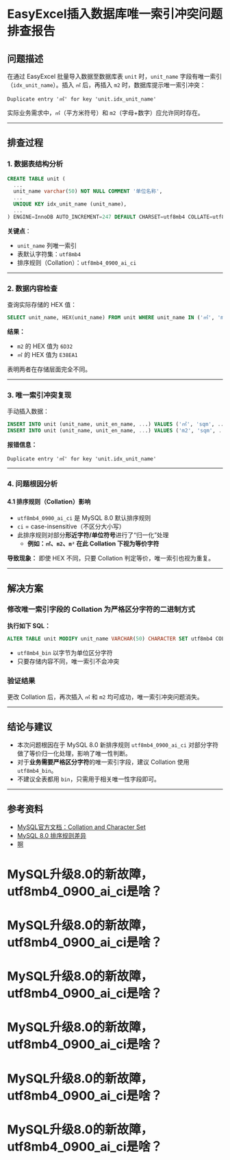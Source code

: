 # EasyExcel插入数据库唯一索引冲突问题排查报告

## 问题描述

在通过 EasyExcel 批量导入数据至数据库表 `unit` 时，`unit_name` 字段有唯一索引（`idx_unit_name`）。插入 `㎡` 后，再插入 `m2` 时，数据库提示唯一索引冲突：

```
Duplicate entry '㎡' for key 'unit.idx_unit_name'
```

实际业务需求中，`㎡`（平方米符号）和 `m2`（字母+数字）应允许同时存在。

---

## 排查过程

### 1. 数据表结构分析

```sql
CREATE TABLE unit (
  ...
  unit_name varchar(50) NOT NULL COMMENT '单位名称',
  ...
  UNIQUE KEY idx_unit_name (unit_name),
  ...
) ENGINE=InnoDB AUTO_INCREMENT=247 DEFAULT CHARSET=utf8mb4 COLLATE=utf8mb4_0900_ai_ci COMMENT='计量单位表'
```

**关键点**：

- `unit_name` 列唯一索引
- 表默认字符集：`utf8mb4`
- 排序规则（Collation）：`utf8mb4_0900_ai_ci`

---

### 2. 数据内容检查

查询实际存储的 HEX 值：

```sql
SELECT unit_name, HEX(unit_name) FROM unit WHERE unit_name IN ('㎡', 'm2');
```

**结果：**

- `m2` 的 HEX 值为 `6D32`
- `㎡` 的 HEX 值为 `E38EA1`

表明两者在存储层面完全不同。

---

### 3. 唯一索引冲突复现

手动插入数据：

```sql
INSERT INTO unit (unit_name, unit_en_name, ...) VALUES ('㎡', 'sqm', ...); -- 成功
INSERT INTO unit (unit_name, unit_en_name, ...) VALUES ('m2', 'sqm', ...); -- 报错
```

**报错信息：**

```
Duplicate entry '㎡' for key 'unit.idx_unit_name'
```

---

### 4. 问题根因分析

#### 4.1 排序规则（Collation）影响

- `utf8mb4_0900_ai_ci` 是 MySQL 8.0 默认排序规则
- `ci` = case-insensitive（不区分大小写）
- 此排序规则对部分**形近字符/单位符号**进行了“归一化”处理
  - **例如：`㎡`、`m2`、`m²` 在此 Collation 下视为等价字符**

**导致现象：**
即使 HEX 不同，只要 Collation 判定等价，唯一索引也视为重复。

---

## 解决方案

### 修改唯一索引字段的 Collation 为严格区分字符的二进制方式

**执行如下 SQL：**

```sql
ALTER TABLE unit MODIFY unit_name VARCHAR(50) CHARACTER SET utf8mb4 COLLATE utf8mb4_bin NOT NULL COMMENT '单位名称';
```

- `utf8mb4_bin` 以字节为单位区分字符
- 只要存储内容不同，唯一索引不会冲突

### 验证结果

更改 Collation 后，再次插入 `㎡` 和 `m2` 均可成功，唯一索引冲突问题消失。

---

## 结论与建议

- 本次问题根因在于 MySQL 8.0 新排序规则 `utf8mb4_0900_ai_ci` 对部分字符做了等价归一化处理，影响了唯一性判断。
- 对于**业务需要严格区分字符**的唯一索引字段，建议 Collation 使用 `utf8mb4_bin`。
- 不建议全表都用 `bin`，只需用于相关唯一性字段即可。

---

## 参考资料

- [MySQL官方文档：Collation and Character Set](https://dev.mysql.com/doc/refman/8.0/en/charset-unicode-sets.html)
- [MySQL 8.0 排序规则差异](https://dev.mysql.com/doc/refman/8.0/en/charset-unicode-sets.html#charset-unicode-sets-collations)
- [啊](https://www.lifesailor.me/archives/2676.html)

# MySQL升级8.0的新故障，utf8mb4_0900_ai_ci是啥？

# MySQL升级8.0的新故障，utf8mb4_0900_ai_ci是啥？

# MySQL升级8.0的新故障，utf8mb4_0900_ai_ci是啥？

# MySQL升级8.0的新故障，utf8mb4_0900_ai_ci是啥？

# MySQL升级8.0的新故障，utf8mb4_0900_ai_ci是啥？

# MySQL升级8.0的新故障，utf8mb4_0900_ai_ci是啥？
